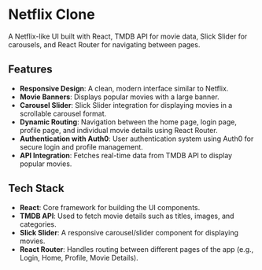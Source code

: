 # Netflix Clone

A Netflix-like UI built with React, TMDB API for movie data, Slick Slider for carousels, and React Router for navigating between pages.

## Features

- **Responsive Design**: A clean, modern interface similar to Netflix.
- **Movie Banners**: Displays popular movies with a large banner.
- **Carousel Slider**: Slick Slider integration for displaying movies in a scrollable carousel format.
- **Dynamic Routing**: Navigation between the home page, login page, profile page, and individual movie details using React Router.
- **Authentication with Auth0**: User authentication system using Auth0 for secure login and profile management.
- **API Integration**: Fetches real-time data from TMDB API to display popular movies.

## Tech Stack

- **React**: Core framework for building the UI components.
- **TMDB API**: Used to fetch movie details such as titles, images, and categories.
- **Slick Slider**: A responsive carousel/slider component for displaying movies.
- **React Router**: Handles routing between different pages of the app (e.g., Login, Home, Profile, Movie Details).



